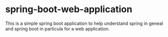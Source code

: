 # spring-boot-web-application

This is a simple spring boot application to help understand spring in geneal and spring boot in particula for a web application.
